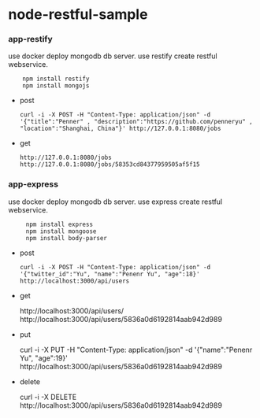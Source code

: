 # node-restful-sample

### app-restify
  
  use docker deploy mongodb db server. use restify create restful webservice.
  
        npm install restify
        npm install mongojs
  
  - post
    
        curl -i -X POST -H "Content-Type: application/json" -d '{"title":"Penner" , "description":"https://github.com/penneryu" , "location":"Shanghai, China"}' http://127.0.0.1:8080/jobs
        
  - get
  
        http://127.0.0.1:8080/jobs
        http://127.0.0.1:8080/jobs/58353cd84377959505af5f15
        

### app-express

   use docker deploy mongodb db server. use express create restful webservice.
   
   		 npm install express
   		 npm install mongoose
   		 npm install body-parser
   		 
   - post
   
   		 curl -i -X POST -H "Content-Type: application/json" -d '{"twitter_id":"Yu", "name":"Penenr Yu", "age":18}' http://localhost:3000/api/users
   		 
   - get
   
   		http://localhost:3000/api/users/
   		http://localhost:3000/api/users/5836a0d6192814aab942d989
   	
   - put
   	
   		curl -i -X PUT -H "Content-Type: application/json" -d '{"name":"Penenr Yu", "age":19}' http://localhost:3000/api/users/5836a0d6192814aab942d989
   		
   - delete

  		curl -i -X DELETE  http://localhost:3000/api/users/5836a0d6192814aab942d989


 		